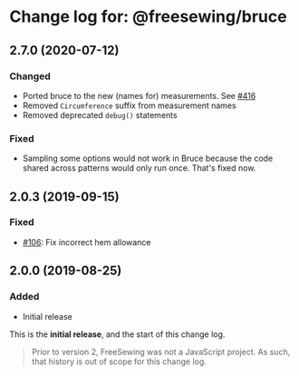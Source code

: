 # Change log for: @freesewing/bruce

## 2.7.0 (2020-07-12)

### Changed

- Ported bruce to the new (names for) measurements. See [#416](https://github.com/freesewing/freesewing/issues/416)
- Removed `Circumference` suffix from measurement names
- Removed deprecated `debug()` statements

### Fixed

- Sampling some options would not work in Bruce because the code shared across patterns would only run once. That's fixed now.

## 2.0.3 (2019-09-15)

### Fixed

- [#106](https://github.com/freesewing/freesewing/issues/106): Fix incorrect hem allowance

## 2.0.0 (2019-08-25)

### Added

- Initial release

This is the **initial release**, and the start of this change log.

> Prior to version 2, FreeSewing was not a JavaScript project.
> As such, that history is out of scope for this change log.
